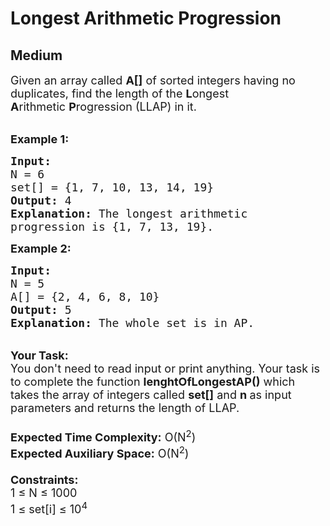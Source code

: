 # Longest Arithmetic Progression
## Medium 
<div class="problem-statement">
                <p></p><p><span style="font-size:18px">Given an&nbsp;array called <strong>A[]</strong> of sorted integers having no duplicates, find the length of the&nbsp;<strong>L</strong>ongest <strong>A</strong>rithmetic&nbsp;<strong>P</strong>rogression (LLAP) in it.</span></p>

<p><br>
<span style="font-size:18px"><strong>Example 1:</strong></span></p>

<pre><span style="font-size:18px"><strong>Input:
</strong>N = 6
set[] = {1,&nbsp;7,&nbsp;10,&nbsp;13,&nbsp;14,&nbsp;19}
<strong>Output:</strong> 4
<strong>Explanation:</strong> The longest arithmetic 
progression is {1, 7,&nbsp;13, 19}.</span>
</pre>

<p><span style="font-size:18px"><strong>Example 2:</strong></span></p>

<pre><span style="font-size:18px"><strong>Input:
</strong>N = 5
A[] = {2,&nbsp;4,&nbsp;6,&nbsp;8,&nbsp;10}
<strong>Output:</strong> 5
<strong>Explanation:</strong>&nbsp;The whole set is in AP.</span></pre>

<p><br>
<span style="font-size:18px"><strong>Your Task:</strong><br>
You don't need to read input or print anything. Your task is to complete the function&nbsp;<strong>lenghtOfLongestAP()</strong>&nbsp;which takes the&nbsp;array of&nbsp;integers called&nbsp;<strong>set[]</strong> and&nbsp;<strong>n&nbsp;</strong>as input parameters and returns the length of LLAP.<br>
<br>
<strong>Expected Time Complexity:</strong>&nbsp;O(N<sup>2</sup>)<br>
<strong>Expected Auxiliary Space:</strong>&nbsp;O(N<sup>2</sup>)<br>
<br>
<strong>Constraints:</strong><br>
1 ≤ N ≤ 1000<br>
1 ≤ set[i] ≤ 10<sup>4</sup></span></p>
 <p></p>
            </div>